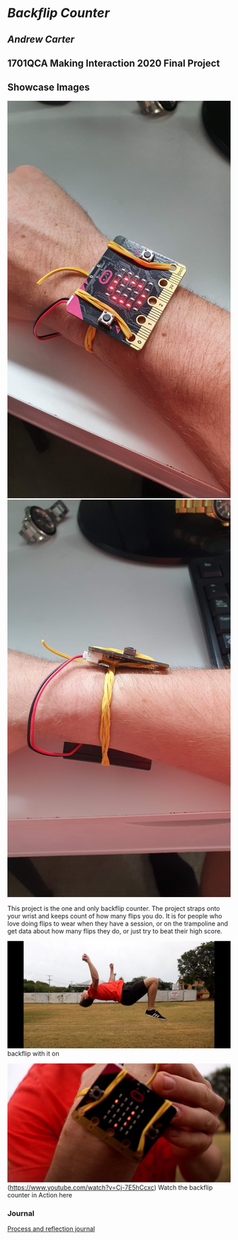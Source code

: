 # *Backflip Counter*
## *Andrew Carter* ##
## 1701QCA Making Interaction 2020 Final Project ##

<!--- When you have completed the template, submit the link to the GitHub Pages site for this repository as a link in Learning@Griffith. The link should be something like [https://qcainteractivemedia.github.io/1701QCA-Assessment3/](https://qcainteractivemedia.github.io/1701QCA-Assessment3/) where `qcainteractivemedia` is replaced with your GitHub username and `1701QCA-Assessment3` is replaced with whatever you called the repository this template is contained in when you set it up. You should NOT be submitting a link that begins with github.com/[your user name] as that is not the rendered version. See the instructions about creating GitHub pages to see how to get the link to the rendered page. --->

## Showcase Images ##
![Image](2.jpg) 
![Image](3.jpg)

This project is the one and only backflip counter. The project straps onto your wrist and keeps count of how many flips you do. It is for people who love doing flips to wear when they have a session, or on the trampoline and get data about how many flips they do, or just try to beat their high score. 


![Image](i.jpg)backflip with it on

![Image](e.JPG)
(https://www.youtube.com/watch?v=Cj-7E5hCcxc) Watch the backflip counter in Action here

### Journal ###
[Process and reflection journal](/journal/journal.md) 
